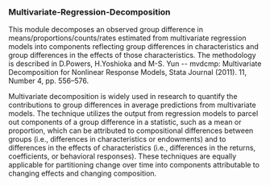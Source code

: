 ### Multivariate-Regression-Decomposition
This module decomposes an observed group difference in means/proportions/counts/rates estimated from multivariate regression models into components reflecting group differences in characteristics and group differences in the effects of those characteristics. The methodology is described in D.Powers, H.Yoshioka and M-S. Yun -- mvdcmp: Multivariate Decomposition for Nonlinear Response Models, Stata Journal (2011). 11, Number 4, pp. 556–576.

Multivariate decomposition is widely used in research to quantify the contributions to group differences in average predictions from multivariate models. The technique utilizes the output from regression models to parcel out components of a group difference in a statistic, such as a mean or proportion, which can be attributed to compositional differences between groups (i.e., differences in characteristics or endowments) and to differences in the effects of characteristics (i.e., differences in the returns, coefficients, or behavioral responses). These techniques are equally applicable for partitioning change over time into components attributable to changing effects and changing composition.

